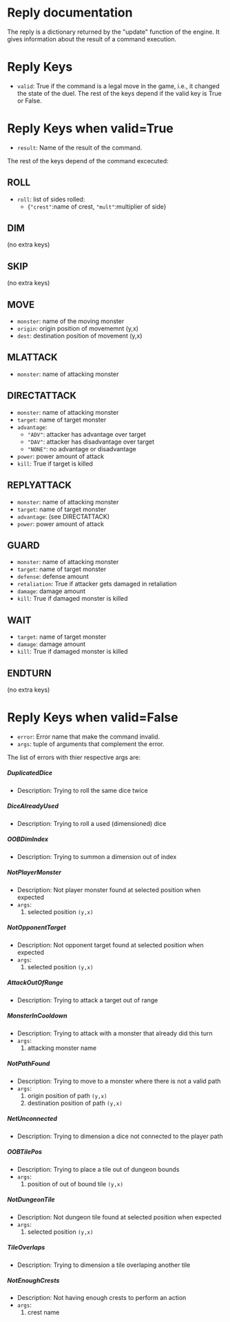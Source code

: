 # Reply documentation
The reply is a dictionary returned by the "update" function of the engine. It gives information about the result of a command execution.

# Reply Keys
- `valid`: True if the command is a legal move in the game, i.e., it changed the state of the duel. The rest of the keys depend if the valid key is True or False.

# Reply Keys when valid=True
- `result`: Name of the result of the command. 

The rest of the keys depend of the command excecuted:
## ROLL
- `roll`: list of sides rolled:
    - {`"crest"`:name of crest, `"mult"`:multiplier of side}

## DIM 
(no extra keys)

## SKIP 
(no extra keys)

## MOVE
- `monster`: name of the moving monster
- `origin`: origin position of movememnt (y,x)
- `dest`: destination position of movement (y,x)

## MLATTACK
- `monster`: name of attacking monster

## DIRECTATTACK
- `monster`: name of attacking monster
- `target`: name of target monster
- `advantage`:
    - `"ADV"`: attacker has advantage over target 
    - `"DAV"`: attacker has disadvantage over target 
    - `"NONE"`: no advantage or disadvantage
- `power`: power amount of attack
- `kill`: True if target is killed

## REPLYATTACK
- `monster`: name of attacking monster
- `target`: name of target monster
- `advantage`: (see DIRECTATTACK)
- `power`: power amount of attack

## GUARD
- `monster`: name of attacking monster
- `target`: name of target monster
- `defense`: defense amount
- `retaliation`: True if attacker gets damaged in retaliation
- `damage`: damage amount
- `kill`: True if damaged monster is killed

## WAIT
- `target`: name of target monster
- `damage`: damage amount
- `kill`: True if damaged monster is killed

## ENDTURN
(no extra keys)

# Reply Keys when valid=False
- `error`: Error name that make the command invalid.
- `args`: tuple of arguments that complement the error.

The list of errors with thier respective args are:
##### DuplicatedDice
- Description: Trying to roll the same dice twice

##### DiceAlreadyUsed
- Description: Trying to roll a used (dimensioned) dice

##### OOBDimIndex
- Description: Trying to summon a dimension out of index

##### NotPlayerMonster
- Description: Not player monster found at selected position when expected
- `args`: 
    1. selected position `(y,x)`

##### NotOpponentTarget
- Description: Not opponent target found at selected position when expected
- `args`: 
    1. selected position `(y,x)`

##### AttackOutOfRange
- Description: Trying to attack a target out of range

##### MonsterInCooldown
- Description: Trying to attack with a monster that already did this turn
- `args`:
    1. attacking monster name

##### NotPathFound
- Description: Trying to move to a monster where there is not a valid path
- `args`:
    1. origin position of path `(y,x)`
    2. destination position of path `(y,x)`

##### NetUnconnected
- Description: Trying to dimension a dice not connected to the player path

##### OOBTilePos
- Description: Trying to place a tile out of dungeon bounds
- `args`:
    1. position of out of bound tile `(y,x)`

##### NotDungeonTile
- Description: Not dungeon tile found at selected position when expected
- `args`:
    1. selected position `(y,x)`

##### TileOverlaps
- Description: Trying to dimension a tile overlaping another tile

##### NotEnoughCrests
- Description: Not having  enough crests to perform an action
- `args`:
    1. crest name
